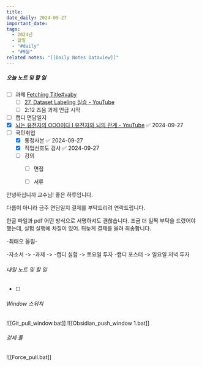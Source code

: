```yaml
---
title: 
date_daily: 2024-09-27
important_date: 
tags:
  - 2024년
  - 할일
  - "#daily"
  - "#9월"
related notes: "[[Daily Notes Dataview]]"
---
```

##### 오늘 노트 및 할 일 
- [ ] 과제 [Fetching Title#vaby](https://www.youtube.com/watch?v=y7Na2qC84zs&t=20799s&ab_channel=RokeyBootCamp)
	- [ ] [27. Dataset Labeling 실습 - YouTube](https://www.youtube.com/watch?v=y7Na2qC84zs&t=20799s&ab_channel=RokeyBootCamp)
	- [ ] 2:12 즈음 과제 언급 시작
- [ ] 캡디 면담일지
- [x] [뇌는 유전자의 OOO이다 I 유전자와 뇌의 관계 - YouTube](https://www.youtube.com/watch?v=hb_GxoeGCp4&ab_channel=%EB%89%B4%EB%A7%88%EC%9D%B8%EB%93%9C) ✅ 2024-09-27
- [ ]  국민취업
	- [x] 통정사본 ✅ 2024-09-27
	- [x] 직업선호도 검사 ✅ 2024-09-27
	- [ ] 강의
		- [ ] 면접
		- [ ] 서류


 안녕하십니까 교수님! 좋은 하루입니다.
 
 다름이 아니라 금주 면담일지 결제를 부탁드리려 연락드립니다.
 
한글 파일과 pdf 어떤 방식으로 서명하셔도 괜찮습니다.
조금 더 일찍 부탁을 드렸어야 했는데, 실험 실행에 차질이 있어. 뒤늦게 결제를 올려 죄송합니다.

-최태오 올림-

-자소서 ->
-과제 -> 
-캡디 실험 -> 토요일 투자
-캡디 포스터 -> 일요일 저녁 투자
###### 내일 노트 및 할 일
- [ ] 


######  Window 스위치
![[Git_pull_window.bat]]
![[Obsidian_push_window 1.bat]]



###### 강제 풀
![[Force_pull.bat]]